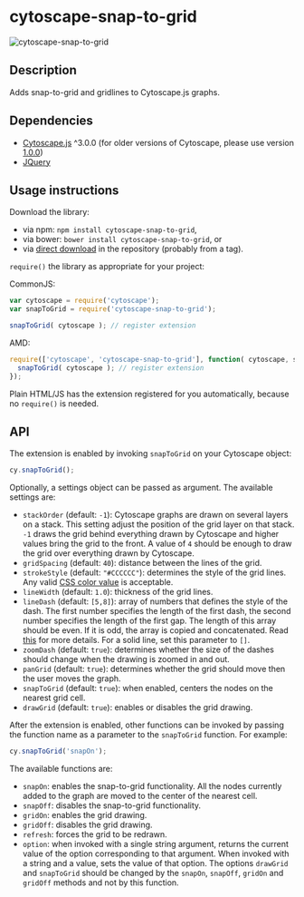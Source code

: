 cytoscape-snap-to-grid
================================================================================
![cytoscape-snap-to-grid][picture]

## Description

Adds snap-to-grid and gridlines to Cytoscape.js graphs.


## Dependencies

 * [Cytoscape.js] ^3.0.0 (for older versions of Cytoscape, please use version [1.0.0])
 * [JQuery]


## Usage instructions

Download the library:
 * via npm: `npm install cytoscape-snap-to-grid`,
 * via bower: `bower install cytoscape-snap-to-grid`, or
 * via [direct download] in the repository (probably from a tag).

`require()` the library as appropriate for your project:

CommonJS:
```js
var cytoscape = require('cytoscape');
var snapToGrid = require('cytoscape-snap-to-grid');

snapToGrid( cytoscape ); // register extension
```

AMD:
```js
require(['cytoscape', 'cytoscape-snap-to-grid'], function( cytoscape, snapToGrid ){
  snapToGrid( cytoscape ); // register extension
});
```

Plain HTML/JS has the extension registered for you automatically, because no `require()` is needed.


## API

The extension is enabled by invoking `snapToGrid` on your Cytoscape object:

```js
cy.snapToGrid();
```

Optionally, a settings object can be passed as argument. The available settings are:

* `stackOrder` (default: `-1`): Cytoscape graphs are drawn on several layers on a stack. This setting adjust the position of the grid layer on that stack. `-1` draws the grid behind everything drawn by Cytoscape and higher values bring the grid to the front. A value of `4` should be enough to draw the grid over everything drawn by Cytoscape.
* `gridSpacing` (default: `40`): distance between the lines of the grid.
* `strokeStyle` (default: `"#CCCCCC"`): determines the style of the grid lines. Any valid [CSS color value] is acceptable.
* `lineWidth` (default: `1.0`): thickness of the grid lines.
* `lineDash` (default: `[5,8]`): array of numbers that defines the style of the dash. The first number specifies the length of the first dash, the second number specifies the length of the first gap. The length of this array should be even. If it is odd, the array is copied and concatenated. Read [this] for more details. For a solid line, set this parameter to `[]`.
* `zoomDash` (default: `true`): determines whether the size of the dashes should change when the drawing is zoomed in and out.
* `panGrid` (default: `true`): determines whether the grid should move then the user moves the graph.
* `snapToGrid` (default: `true`): when enabled, centers the nodes on the nearest grid cell.
* `drawGrid` (default: `true`): enables or disables the grid drawing.

After the extension is enabled, other functions can be invoked by passing the function name as a parameter to the `snapToGrid` function. For example:
```js
cy.snapToGrid('snapOn');
```

The available functions are:
* `snapOn`: enables the snap-to-grid functionality. All the nodes currently added to the graph are moved to the center of the nearest cell.
* `snapOff`: disables the snap-to-grid functionality.
* `gridOn`: enables the grid drawing.
* `gridOff`: disables the grid drawing.
* `refresh`: forces the grid to be redrawn.
* `option`: when invoked with a single string argument, returns the current value of the option corresponding to that argument. When invoked with a string and a value, sets the value of that option. The options `drawGrid` and `snapToGrid` should be changed by the `snapOn`, `snapOff`, `gridOn` and `gridOff` methods and not by this function.


[Cytoscape.js]: http://js.cytoscape.org/
[1.0.0]: ../../releases/tag/1.0.0
[JQuery]: http://jquery.com/
[direct download]: ../../tags
[CSS color value]: https://developer.mozilla.org/en-US/docs/Web/CSS/color_value
[this]: https://developer.mozilla.org/en-US/docs/Web/API/CanvasRenderingContext2D/setLineDash
[picture]: /snap-to-grid.png
